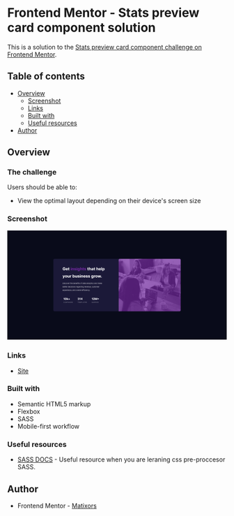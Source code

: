 # Frontend Mentor - Stats preview card component solution

This is a solution to the [Stats preview card component challenge on Frontend Mentor](https://www.frontendmentor.io/challenges/stats-preview-card-component-8JqbgoU62).
## Table of contents

- [Overview](#overview)
  - [Screenshot](#screenshot)
  - [Links](#links)
  - [Built with](#built-with)
  - [Useful resources](#useful-resources)
- [Author](#author)


## Overview

### The challenge

Users should be able to:

- View the optimal layout depending on their device's screen size

### Screenshot

![](./images/screenshot.png)

### Links

- [Site](https://card-component-fmio.netlify.app/)

### Built with

- Semantic HTML5 markup
- Flexbox
- SASS
- Mobile-first workflow


### Useful resources

- [SASS DOCS](https://sass-lang.com/documentation) - Useful resource when you are leraning css pre-proccesor SASS.


## Author
- Frontend Mentor - [Matixors](https://www.frontendmentor.io/profile/Matixors)
